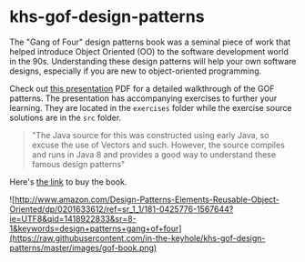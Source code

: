 khs-gof-design-patterns
=======================

The "Gang of Four" design patterns book was a seminal piece of work that helped introduce Object Oriented (OO) to the software development world in the 90s. Understanding these design patterns will help your own software designs, especially if you are new to object-oriented programming. 

Check out [this presentation](https://github.com/in-the-keyhole/khs-gof-design-patterns/blob/master/Design%20Pattern%20Course.pdf) PDF for a detailed walkthrough of the GOF patterns. The presentation has accompanying exercises to further your learning. They are located in the `exercises` folder while the exercise source solutions are in the `src` folder.

> "The Java source for this was constructed using early Java, so excuse the use of Vectors and such. However, the source compiles and runs in Java 8 and provides a good way to understand these famous design patterns"

Here's [the link](http://www.amazon.com/Design-Patterns-Elements-Reusable-Object-Oriented/dp/0201633612/ref=sr_1_1/181-0425776-1567644?ie=UTF8&qid=1418922833&sr=8-1&keywords=design+patterns+gang+of+four) to buy the book.

![http://www.amazon.com/Design-Patterns-Elements-Reusable-Object-Oriented/dp/0201633612/ref=sr_1_1/181-0425776-1567644?ie=UTF8&qid=1418922833&sr=8-1&keywords=design+patterns+gang+of+four](https://raw.githubusercontent.com/in-the-keyhole/khs-gof-design-patterns/master/images/gof-book.png)





 


